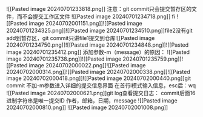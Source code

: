 ![[Pasted image 20240701233818.png]]
注意：git commit只会提交暂存区的文件，而不会提交工作区文件
![[Pasted image 20240701234718.png]]
fi
![[Pasted image 20240702001151.png]]![[Pasted image 20240701234325.png]]![[Pasted image 20240701234510.png]]file2没有git add到暂存区，git commit只讲file1提交到仓库![[Pasted image 20240701234750.png]]![[Pasted image 20240701234848.png]]![[Pasted image 20240701235412.png]]
添加参数-m（message）的原因：
![[Pasted image 20240701235738.png]]![[Pasted image 20240701235759.png]]![[Pasted image 20240702000022.png]]![[Pasted image 20240702000314.png]]![[Pasted image 20240702000338.png]]![[Pasted image 20240702000418.png]]![[Pasted image 20240702000440.png]]git commit 不加-m参数进入详细的提交信息界面
在首行i模式输入信息，esc后：wq
![[Pasted image 20240702000621.png]]git log查看提交日志：
commit后面16进制字符串是唯一提交ID
作者，邮箱，日期，message
![[Pasted image 20240702000810.png]]
![[Pasted image 20240702001008.png]]